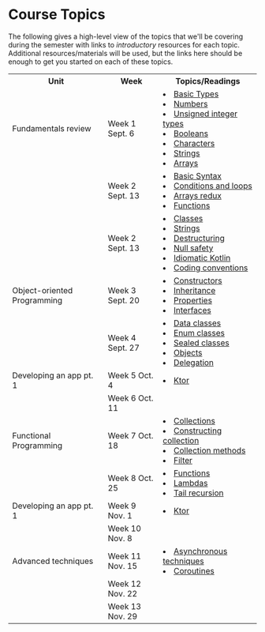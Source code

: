 # Course Topics
The following gives a high-level view of the topics that we'll be covering during the semester with links to *introductory* resources for each topic. Additional resources/materials will be used, but the links here should be enough to get you started on each of these topics.

 <table class="topics">
    <tr>
        <th>Unit</th>
        <th>Week</th>
        <th>Topics/Readings</th>
    </tr>
    <tr>
        <td>Fundamentals review</td>
        <td>Week 1 Sept. 6</td>
        <td>
            <li><a href="https://kotlinlang.org/docs/basic-types.html">Basic Types</a></li>
            <li><a href="https://kotlinlang.org/docs/numbers.html">Numbers</a></li>
            <li><a href="https://kotlinlang.org/docs/unsigned-integer-types.html">Unsigned integer types</a></li>
            <li><a href="https://kotlinlang.org/docs/booleans.html">Booleans</a></li>
            <li><a href="https://kotlinlang.org/docs/characters.html">Characters</a></li>
            <li><a href="https://kotlinlang.org/docs/strings.html">Strings</a></li>
            <li><a href="https://kotlinlang.org/docs/arrays.html">Arrays</a></li>
        </td>
    </tr>
    <tr>
        <td></td>
        <td>Week 2 Sept. 13</td>
        <td>
            <li><a href="https://kotlinlang.org/docs/basic-syntax.html">Basic Syntax</a></li>
            <li><a href="https://kotlinlang.org/docs/control-flow.html">Conditions and loops</a></li>
            <li><a href="https://kotlinlang.org/docs/arrays.html">Arrays redux</a></li>
            <li><a href="https://kotlinlang.org/docs/functions.html">Functions</a></li>
        </td>
    </tr>
    <tr>
        <td></td>
        <td>Week 2 Sept. 13</td>
        <td>
            <li><a href="https://kotlinlang.org/docs/classes.html">Classes</a></li>
            <li><a href="https://kotlinlang.org/docs/strings.html">Strings</a></li>
            <li><a href="https://kotlinlang.org/docs/destructuring-declarations.html">Destructuring</a></li>
            <li><a href="https://kotlinlang.org/docs/null-safety.html">Null safety</a></li>
            <li><a href="https://kotlinlang.org/docs/idioms.html">Idiomatic Kotlin</a></li>
            <li><a href="https://kotlinlang.org/docs/coding-conventions.html">Coding conventions</a></li>
        </td>
    </tr>
    <tr>
        <td>Object-oriented Programming</td>
        <td>Week 3 Sept. 20</td>
        <td>
            <li><a href="https://kotlinlang.org/docs/classes.html">Constructors</a></li>
            <li><a href="https://kotlinlang.org/docs/inheritance.html">Inheritance</a></li>
            <li><a href="https://kotlinlang.org/docs/properties.html">Properties</a></li>
            <li><a href="https://kotlinlang.org/docs/interfaces.html">Interfaces</a></li>
        </td>
    </tr>
    <tr>
        <td></td>
        <td>Week 4 Sept. 27</td>
        <td>
            <li><a href="https://kotlinlang.org/docs/data-classes.html">Data classes</a></li>
            <li><a href="https://kotlinlang.org/docs/enum-classes.html">Enum classes</a></li>
            <li><a href="https://kotlinlang.org/docs/sealed-classes.html">Sealed classes</a></li>
            <li><a href="https://kotlinlang.org/docs/object-declarations.html">Objects</a></li>
            <li><a href="https://kotlinlang.org/docs/delegation.html">Delegation</a></li>
        </td>
    </tr>
    <tr>
        <td>Developing an app pt. 1</td>
        <td>Week 5 Oct. 4</td>
        <td>
            <li><a href="https://ktor.io/docs/intellij-idea.html">Ktor</a></li>
        </td>
    </tr>
        <tr>
        <td></td>
        <td>Week 6 Oct. 11</td>
        <td>
            <!-- <li><a href="https://ktor.io/docs/intellij-idea.html">Ktor</a></li> -->
        </td>
    </tr>
    <tr>
        <td>Functional Programming</td>
        <td>Week 7 Oct. 18</td>
        <td>
            <li><a href="https://kotlinlang.org/docs/collections-overview.html">Collections</a></li>
            <li><a href="https://kotlinlang.org/docs/constructing-collections.html">Constructing collection</a></li>
            <li><a href="https://kotlinlang.org/docs/collection-transformations.html">Collection methods</a></li>
            <li><a href="https://kotlinlang.org/docs/collection-filtering.html">Filter</a></li>
        </td>
    </tr>
    <tr>
        <td></td>
        <td>Week 8 Oct. 25</td>
        <td>
            <li><a href="https://kotlinlang.org/docs/functions.html">Functions</a></li>
            <li><a href="https://kotlinlang.org/docs/lambdas.html">Lambdas</a></li>
            <li><a href="https://kotlinlang.org/docs/functions.html#tail-recursive-functions">Tail recursion</a></li>
        </td>
    </tr>
    <tr>
        <td>Developing an app pt. 1</td>
        <td>Week 9 Nov. 1</td>
        <td>
            <li><a href="https://ktor.io/docs/intellij-idea.html">Ktor</a></li>
        </td>
    </tr>
        <tr>
        <td></td>
        <td>Week 10 Nov. 8</td>
        <td>
            <!-- <li><a href="https://ktor.io/docs/intellij-idea.html">Ktor</a></li> -->
        </td>
    </tr>
    <tr>
        <td>Advanced techniques</td>
        <td>Week 11 Nov. 15</td>
        <td>
            <li><a href="https://kotlinlang.org/docs/async-programming.html">Asynchronous techniques</a<</li>
            <li><a href="https://kotlinlang.org/docs/coroutines-overview.html">Coroutines</a></li>
        </td>
    </tr>
    <tr>
        <td></td>
        <td>Week 12 Nov. 22</td>
        <td>
        </td>
    </tr>
     <tr>
        <td></td>
        <td>Week 13 Nov. 29</td>
        <td>
        </td>
    </tr>
</table>